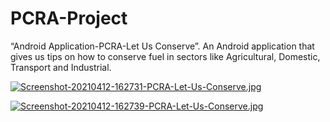 # PCRA-Project
“Android Application-PCRA-Let Us Conserve”. An Android application that gives us tips on how to conserve fuel in sectors like Agricultural, Domestic, Transport and Industrial.





[![Screenshot-20210412-162731-PCRA-Let-Us-Conserve.jpg](https://i.postimg.cc/d07HBjLL/Screenshot-20210412-162731-PCRA-Let-Us-Conserve.jpg)](https://postimg.cc/GBCx3YPC)

[![Screenshot-20210412-162739-PCRA-Let-Us-Conserve.jpg](https://i.postimg.cc/KzSN5X6H/Screenshot-20210412-162739-PCRA-Let-Us-Conserve.jpg)](https://postimg.cc/CZ7kF2LG)
